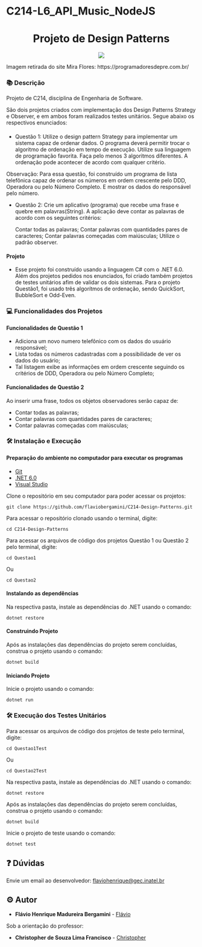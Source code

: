 # C214-L6_API_Music_NodeJS

<h1 align="center">Projeto de Design Patterns</h1>

<p align="center">
    <img src="https://programadoresdepre.com.br/wp-content/uploads/2021/10/Design-Patterns.jpg">
</p>
Imagem retirada do site Mira Flores: https://programadoresdepre.com.br/

### :books: Descrição

<p>Projeto de C214, disciplina de Engenharia de Software.</p>
<p>São dois projetos criados com implementação dos Design Patterns Strategy e Observer, e em ambos foram realizados testes unitários. Segue abaixo os respectivos enunciados:</p>

####
- Questão 1: Utilize o design pattern Strategy para implementar um sistema capaz de ordenar dados. O programa deverá permitir trocar o algoritmo de ordenação em tempo de execução. Utilize sua linguagem de programação favorita. Faça pelo menos 3 algoritmos diferentes. A ordenação pode acontecer de acordo com qualquer critério.

Observação: Para essa questão, foi construído um programa de lista telefônica capaz de ordenar os números em ordem crescente pelo DDD, Operadora ou pelo Número Completo. E mostrar os dados do responsável pelo número.

- Questão 2: Crie um aplicativo (programa) que recebe uma frase e quebre em palavras(String). A aplicação deve contar as palavras de acordo com os seguintes critérios: 

  Contar todas as palavras;
  Contar palavras com quantidades pares de caracteres;
  Contar palavras começadas com maiúsculas;
  Utilize o padrão observer.


#### Projeto
- Esse projeto foi construído usando a linguagem C# com o .NET 6.0. Além dos projetos pedidos nos enunciados, foi criado também projetos de testes unitários afim de validar os dois sistemas.
Para o projeto Questão1, foi usado três algorítmos de ordenação, sendo QuickSort, BubbleSort e Odd-Even.

### :computer: Funcionalidades dos Projetos
#### Funcionalidades de Questão 1
- Adiciona um novo numero telefônico com os dados do usuário responsável;
- Lista todas os números cadastradas com a possibilidade de ver os dados do usuário;
- Tal listagem exibe as informações em ordem crescente seguindo os critérios de  DDD, Operadora ou pelo Número Completo;

#### Funcionalidades de Questão 2
Ao inserir uma frase, todos os objetos observadores serão capaz de:
- Contar todas as palavras;
- Contar palavras com quantidades pares de caracteres;
- Contar palavras começadas com maiúsculas;

### :hammer_and_wrench: Instalação e Execução
#### Preparação do ambiente no computador para executar os programas
- [Git](https://git-scm.com/)
- [.NET 6.0](https://dotnet.microsoft.com/en-us/download/dotnet/6.0)
- [Visual Studio](https://visualstudio.microsoft.com/pt-br/)


Clone o repositório em seu computador para poder acessar os projetos:
```
git clone https://github.com/flaviobergamini/C214-Design-Patterns.git
```
Para acessar o repositório clonado usando o terminal, digite: 
```
cd C214-Design-Patterns
```
Para acessar os arquivos de código dos projetos Questão 1 ou Questão 2 pelo terminal, digite:
```
cd Questao1
```
Ou 
```
cd Questao2
```

#### Instalando as dependências
Na respectiva pasta, instale as dependências do .NET usando o comando:
```
dotnet restore
```

#### Construindo Projeto
Após as instalações das dependências do projeto serem concluídas, construa o projeto usando o comando:
```
dotnet build
```

#### Iniciando Projeto
Inicie o projeto usando o comando:
```
dotnet run
```

### :hammer_and_wrench: Execução dos Testes Unitários
Para acessar os arquivos de código dos projetos de teste pelo terminal, digite:
```
cd Questao1Test
```
Ou 
```
cd Questao2Test
```
Na respectiva pasta, instale as dependências do .NET usando o comando:
```
dotnet restore
```
Após as instalações das dependências do projeto serem concluídas, construa o projeto usando o comando:
```
dotnet build
```
Inicie o projeto de teste usando o comando:
```
dotnet test
```

## :question: Dúvidas
Envie um email ao desenvolvedor: flaviohenrique@gec.inatel.br

## :gear: Autor

* **Flávio Henrique Madureira Bergamini** - [Flávio](https://github.com/flaviobergamini)

Sob a orientação do professor:
* **Christopher de Souza Lima Francisco** - [Christopher](https://github.com/chrislima)

